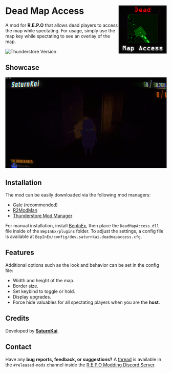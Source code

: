 # Dead Map Access <img align="right" width="150" height="150" src="https://github.com/SaturnKai/DeadMapAccess/blob/main/icon.png?raw=true" />

A mod for **R.E.P.O** that allows dead players to access the map while spectating. For usage, simply use the map key while spectating to see an overlay of the map.

![Thunderstore Version](https://img.shields.io/thunderstore/v/SaturnKai/Dead_Map_Access?link=https%3A%2F%2Fthunderstore.io%2Fc%2Frepo%2Fp%2FSaturnKai%2FDead_Map_Access%2F)

## Showcase

<img width="720" src="https://github.com/SaturnKai/DeadMapAccess/blob/main/media/usage.gif?raw=true" />

## Installation

The mod can be easily downloaded via the following mod managers:

-   [Gale](https://kesomannen.com/gale) (recommended)
-   [R2ModMan](https://r2modman.com/)
-   [Thunderstore Mod Manager](https://www.overwolf.com/app/thunderstore-thunderstore_mod_manager)

For manual installation, install [BepInEx](https://docs.bepinex.dev/), then place the `DeadMapAccess.dll` file inside of the `BepInEx/plugins` folder. To adjust the settings, a config file is available at `BepInEx/config/dev.saturnkai.deadmapaccess.cfg`.

## Features

Additional options such as the look and behavior can be set in the config file:

-   Width and height of the map.
-   Border size.
-   Set keybind to toggle or hold.
-   Display upgrades.
-   Force hide valuables for all spectating players when you are the **host**.

<!-- ![Screenshot]() -->

## Credits

Developed by **[SaturnKai](https://saturnkai.dev/)**.

## Contact

Have any **bug reports, feedback, or suggestions?** A [thread](https://discord.com/channels/1344557689979670578/1357003107673833532) is available in the `#released-mods` channel inside the [R.E.P.O Modding Discord Server](https://discord.gg/vPJtKhYAFe).
